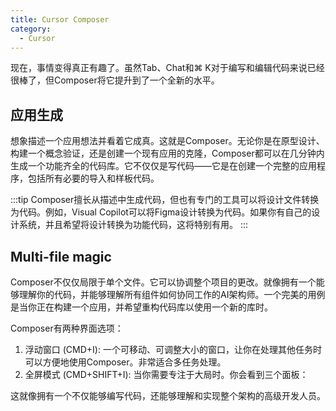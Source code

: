 ```yaml
---
title: Cursor Composer
category:
  - Cursor
---
```


现在，事情变得真正有趣了。虽然Tab、Chat和⌘ K对于编写和编辑代码来说已经很棒了，但Composer将它提升到了一个全新的水平。

## 应用生成
想象描述一个应用想法并看着它成真。这就是Composer。无论你是在原型设计、构建一个概念验证，还是创建一个现有应用的克隆，Composer都可以在几分钟内生成一个功能齐全的代码库。它不仅仅是写代码——它是在创建一个完整的应用程序，包括所有必要的导入和样板代码。

<VidStack src="https://cdn.builder.io/o/assets%2FYJIGb4i01jvw0SRdL5Bt%2Ffb2342835fad4d6695c31d22ed4e2d63%2Fcompressed?apiKey=YJIGb4i01jvw0SRdL5Bt&token=fb2342835fad4d6695c31d22ed4e2d63&alt=media&optimized=true" autoplay loop/>

:::tip
Composer擅长从描述中生成代码，但也有专门的工具可以将设计文件转换为代码。例如，Visual Copilot可以将Figma设计转换为代码。如果你有自己的设计系统，并且希望将设计转换为功能代码，这将特别有用。
:::

## Multi-file magic
Composer不仅仅局限于单个文件。它可以协调整个项目的更改。就像拥有一个能够理解你的代码，并能够理解所有组件如何协同工作的AI架构师。一个完美的用例是当你正在构建一个应用，并希望重构代码库以使用一个新的库时。

Composer有两种界面选项：

1. 浮动窗口 (CMD+I): 一个可移动、可调整大小的窗口，让你在处理其他任务时可以方便地使用Composer。非常适合多任务处理。
2. 全屏模式 (CMD+SHIFT+I): 当你需要专注于大局时。你会看到三个面板：

这就像拥有一个不仅能够编写代码，还能够理解和实现整个架构的高级开发人员。